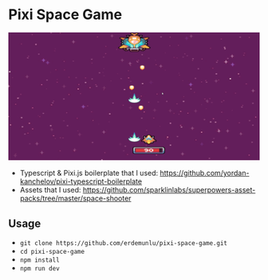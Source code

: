 # Pixi Space Game

![Trailer gif](assets/Gifs/trailer.gif)

-   Typescript & Pixi.js boilerplate that I used: https://github.com/yordan-kanchelov/pixi-typescript-boilerplate
-   Assets that I used: https://github.com/sparklinlabs/superpowers-asset-packs/tree/master/space-shooter

## Usage

-   `git clone https://github.com/erdemunlu/pixi-space-game.git`
-   `cd pixi-space-game`
-   `npm install`
-   `npm run dev`
